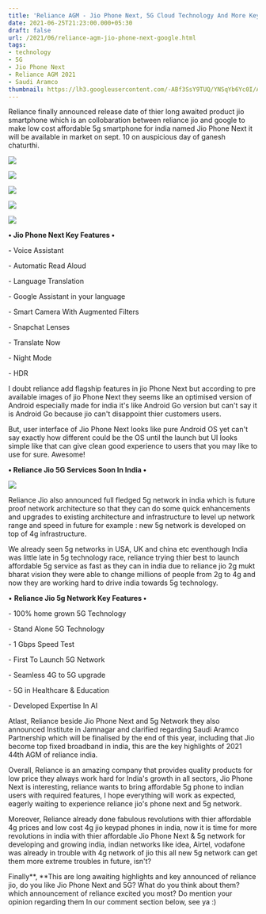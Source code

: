 ```yaml
---
title: 'Reliance AGM - Jio Phone Next, 5G Cloud Technology And More Key Highlights!'
date: 2021-06-25T21:23:00.000+05:30
draft: false
url: /2021/06/reliance-agm-jio-phone-next-google.html
tags: 
- technology
- 5G
- Jio Phone Next
- Reliance AGM 2021
- Saudi Aramco
thumbnail: https://lh3.googleusercontent.com/-ABf3SsY9TUQ/YNSqYb6Yc0I/AAAAAAAAFNg/0gKJELV7cogKai11aTFMA549D5h87yIAgCLcBGAsYHQ/s1600/1624549963094540-0.png
---
```


  

Reliance finally announced release date of thier long awaited product jio smartphone which is an collobaration between reliance jio and google to make low cost affordable 5g smartphone for india named Jio Phone Next it will be available in market on sept. 10 on auspicious day of ganesh chaturthi.

  

 ![](https://lh3.googleusercontent.com/-lA_zGTT8Wgs/YNSxodxvAaI/AAAAAAAAFN8/Xv1zZHVac0cI894iWVhc8oEi47KWZhn4ACLcBGAsYHQ/s1600/1624551819564883-0.png) 

  

 ![](https://lh3.googleusercontent.com/-7aIIB3enpGE/YNSqStDOTAI/AAAAAAAAFNc/t6QWP8QtwJsUWvyfU_CO_35EJOM630z3wCLcBGAsYHQ/s1600/1624549954118467-1.png) 

 ![](https://lh3.googleusercontent.com/-XdgTosJm20k/YNSqQEmEBBI/AAAAAAAAFNY/oBrwmxBFHsY_-0FxnhViz_pkx2A-Wh6HgCLcBGAsYHQ/s1600/1624549945870529-2.png) 

  

 ![](https://lh3.googleusercontent.com/-w2OYVlqp0dQ/YNSqOZEY8gI/AAAAAAAAFNU/EjCipDbJy90bwic1esvuBeeahaaBDnPXQCLcBGAsYHQ/s1600/1624549935613292-3.png) 

 **![](https://lh3.googleusercontent.com/-Soe4q1KDXOY/YNSqLV0YBlI/AAAAAAAAFNQ/sMBjzjlpRcsmHQIOGR9vUfNp3WnNg7NdQCLcBGAsYHQ/s1600/1624549915795464-4.png)** 

**• Jio Phone Next Key Features •**

**\-** Voice Assistant

\- Automatic Read Aloud

\- Language Translation

\- Google Assistant in your language

\- Smart Camera With Augmented Filters

\- Snapchat Lenses

\- Translate Now

\- Night Mode

\- HDR

  

I doubt reliance add flagship features in jio Phone Next but according to pre available images of jio Phone Next they seems like an optimised version of Android especially made for india it's like Android Go version but can't say it is Android Go because jio can't disappoint thier customers users.

  

But, user interface of Jio Phone Next looks like pure Android OS yet can't say exactly how different could be the OS until the launch but UI looks simple like that can give clean good experience to users that you may like to use for sure. Awesome!  

  

**• Reliance Jio 5G Services Soon In India •**

  

 ![](https://lh3.googleusercontent.com/-oSOjoivhie8/YNSqGTw4mTI/AAAAAAAAFNM/VdOEyTIpu5EGPUYaJRDHHE9zYU6WbvHVQCLcBGAsYHQ/s1600/1624549900282147-5.png) 

  

  

Reliance Jio also announced full fledged 5g network in india which is future proof network architecture so that they can do some quick enhancements and upgrades to existing architecture and infrastructure to level up network range and speed in future for example : new 5g network is developed on top of 4g infrastructure.

  

We already seen 5g networks in USA, UK and china etc eventhough India was little late in 5g technology race, reliance trying thier best to launch affordable 5g service as fast as they can in india due to reliance jio 2g mukt bharat vision they were able to change millions of people from 2g to 4g and now they are working hard to drive india towards 5g technology.

  

• **Reliance Jio 5g Network Key Features •**

  

\- 100% home grown 5G Technology

\- Stand Alone 5G Technology

\- 1 Gbps Speed Test

\- First To Launch 5G Network

\- Seamless 4G to 5G upgrade

\- 5G in Healthcare & Education

\- Developed Expertise In AI

  

Atlast, Reliance beside Jio Phone Next and 5g Network they also announced Institute in Jamnagar and clarified regarding Saudi Aramco Partnership which will be finalised by the end of this year, including that Jio become top fixed broadband in india, this are the key highlights of 2021 44th AGM of reliance india.

  

Overall, Reliance is an amazing company that provides quality products for low price they always work hard for India's growth in all sectors, Jio Phone Next is interesting, reliance wants to bring affordable 5g phone to indian users with required features, I hope everything will work as expected, eagerly waiting to experience reliance jio's phone next and 5g network.

  

Moreover, Reliance already done fabulous revolutions with thier affordable 4g prices and low cost 4g jio keypad phones in india, now it is time for more revolutions in india with thier affordable Jio Phone Next & 5g network for developing and growing india, indian networks like idea, Airtel, vodafone was already in trouble with 4g network of jio this all new 5g network can get them more extreme troubles in future, isn't?

  

Finally**, **This are long awaiting highlights and key announced of reliance jio, do you like Jio Phone Next and 5G? What do you think about them? which announcement of reliance excited you most? Do mention your opinion regarding them In our comment section below, see ya :)